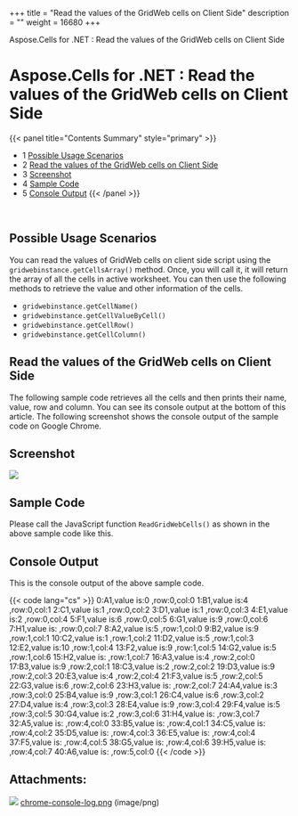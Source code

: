+++
title = "Read the values of the GridWeb cells on Client Side" 
description = "" 
weight = 16680 
+++

Aspose.Cells for .NET : Read the values of the GridWeb cells on Client Side  

# Aspose.Cells for .NET : Read the values of the GridWeb cells on Client Side


{{< panel title="Contents Summary" style="primary" >}}
*   1 [Possible Usage Scenarios](#ReadthevaluesoftheGridWebcellsonClientSide-PossibleUsageScenarios)
*   2 [Read the values of the GridWeb cells on Client Side](#ReadthevaluesoftheGridWebcellsonClientSide-ReadthevaluesoftheGridWebcellsonClientSide)
*   3 [Screenshot](#ReadthevaluesoftheGridWebcellsonClientSide-Screenshot)
*   4 [Sample Code](#ReadthevaluesoftheGridWebcellsonClientSide-SampleCode)
*   5 [Console Output](#ReadthevaluesoftheGridWebcellsonClientSide-ConsoleOutput)
{{< /panel >}}
 

 

## Possible Usage Scenarios

You can read the values of GridWeb cells on client side script using the `gridwebinstance.getCellsArray()` method. Once, you will call it, it will return the array of all the cells in active worksheet. You can then use the following methods to retrieve the value and other information of the cells.

*   `gridwebinstance.getCellName()`
*   `gridwebinstance.getCellValueByCell()`
*   `gridwebinstance.getCellRow()`
*   `gridwebinstance.getCellColumn()`

## Read the values of the GridWeb cells on Client Side

The following sample code retrieves all the cells and then prints their name, value, row and column. You can see its console output at the bottom of this article. The following screenshot shows the console output of the sample code on Google Chrome.

## Screenshot

![](https://docs2.aspose.com/cells/net/attachments/5013765/5115360.png)

## Sample Code

  

Please call the JavaScript function `ReadGridWebCells()` as shown in the above sample code like this.

  

## Console Output

This is the console output of the above sample code.

{{< code lang="cs" >}}
0:A1,value is:0 ,row:0,col:0
1:B1,value is:4 ,row:0,col:1
2:C1,value is:1 ,row:0,col:2
3:D1,value is:1 ,row:0,col:3
4:E1,value is:2 ,row:0,col:4
5:F1,value is:6 ,row:0,col:5
6:G1,value is:9 ,row:0,col:6
7:H1,value is: ,row:0,col:7
8:A2,value is:5 ,row:1,col:0
9:B2,value is:9 ,row:1,col:1
10:C2,value is:1 ,row:1,col:2
11:D2,value is:5 ,row:1,col:3
12:E2,value is:10 ,row:1,col:4
13:F2,value is:9 ,row:1,col:5
14:G2,value is:5 ,row:1,col:6
15:H2,value is: ,row:1,col:7
16:A3,value is:4 ,row:2,col:0
17:B3,value is:9 ,row:2,col:1
18:C3,value is:2 ,row:2,col:2
19:D3,value is:9 ,row:2,col:3
20:E3,value is:4 ,row:2,col:4
21:F3,value is:5 ,row:2,col:5
22:G3,value is:6 ,row:2,col:6
23:H3,value is: ,row:2,col:7
24:A4,value is:3 ,row:3,col:0
25:B4,value is:9 ,row:3,col:1
26:C4,value is:6 ,row:3,col:2
27:D4,value is:4 ,row:3,col:3
28:E4,value is:9 ,row:3,col:4
29:F4,value is:5 ,row:3,col:5
30:G4,value is:2 ,row:3,col:6
31:H4,value is: ,row:3,col:7
32:A5,value is: ,row:4,col:0
33:B5,value is: ,row:4,col:1
34:C5,value is: ,row:4,col:2
35:D5,value is: ,row:4,col:3
36:E5,value is: ,row:4,col:4
37:F5,value is: ,row:4,col:5
38:G5,value is: ,row:4,col:6
39:H5,value is: ,row:4,col:7
40:A6,value is: ,row:5,col:0 
{{< /code >}}

## Attachments:

![](https://docs2.aspose.com/cells/net/images/icons/bullet_blue.gif) [chrome-console-log.png](https://docs2.aspose.com/cells/net/attachments/5013765/5115360.png) (image/png)  

